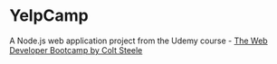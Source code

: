 # YelpCamp
A Node.js web application project from the Udemy course - [The Web Developer Bootcamp by Colt Steele](https://www.udemy.com/the-web-developer-bootcamp/)
